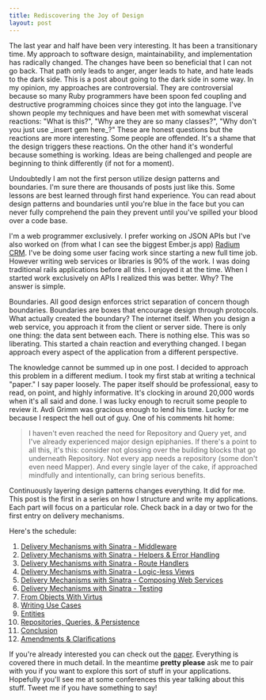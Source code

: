 ```yaml
---
title: Rediscovering the Joy of Design
layout: post
---
```


The last year and half have been very interesting. It has been a
transitionary time. My approach to software design, maintainability,
and implementation has radically changed. The changes have been so
beneficial that I can not go back. That path only leads to anger,
anger leads to hate, and hate leads to the dark side. This is a post
about going to the dark side in some way. In my opinion, my approaches
are controversial. They are controversial because so many Ruby
programmers have been spoon fed coupling and destructive programming
choices since they got into the language. I've shown people my
techniques and have been met with somewhat visceral reactions: "What
is this?", "Why are they are so many classes?", "Why don't you just
use \_insert gem here\_?" These are honest questions but the reactions
are more interesting. Some people are offended. It's a shame that the
design triggers these reactions. On the other hand it's wonderful
because something is working. Ideas are being challenged and people
are beginning to think differently (if not for a moment).

Undoubtedly I am not the first person utilize design patterns and
boundaries. I'm sure there are thousands of posts just like this.
Some lessons are best learned through first hand experience. You can
read about design patterns and boundaries until you're blue in the
face but you can never fully comprehend the pain they prevent until
you've spilled your blood over a code base.

I'm a web programmer exclusively. I prefer working on JSON APIs but
I've also worked on (from what I can see the biggest Ember.js app)
[Radium CRM](http://radiumcrm.com). I've be doing some user facing
work since starting a new full time job. However writing web services
or libraries is 90% of the work. I was doing traditional rails
applications before all this. I enjoyed it at the time. When I started
work exclusively on APIs I realized this was better. Why? The answer
is simple.

Boundaries. All good design enforces strict separation of concern
though boundaries. Boundaries are boxes that encourage design through
protocols. What actually created the boundary? The internet itself.
When you design a web service, you approach it from the client or
server side. There is only one thing: the data sent between each.
There is nothing else. This was so liberating. This started a chain
reaction and everything changed. I began approach every aspect of the
application from a different perspective.

The knowledge cannot be summed up in one post.  I decided to approach
this problem in a different medium. I took my first stab at writing a
technical "paper." I say paper loosely. The paper itself should be
professional, easy to read, on point, and highly informative. It's
clocking in around 20,000 words when it's all said and done. I was
lucky enough to recruit some people to review it. Avdi Grimm was
gracious enough to lend his time. Lucky for me because I respect the
hell out of guy. One of his comments hit home:

> I haven't even reached the need for Repository and Query yet, and
> I've already experienced major design epiphanies. If there's a point
> to all this, it's this: consider not glossing over the building
> blocks that go underneath Repository. Not every app needs a
> repository (some don't even need Mapper). And every single layer of
> the cake, if approached mindfully and intentionally, can bring
> serious benefits.

Continuously layering design patterns changes everything. It did for
me. This post is the first in a series on how I structure and write my
applications. Each part will focus on a particular role.
Check back in a day or two for the first entry on delivery mechanisms.

Here's the schedule:

1. [Delivery Mechanisms with Sinatra -
   Middleware](/2014/01/delivery_mechanisms_with_sinatra_middleware/)
2. [Delivery Mechanisms with Sinatra - Helpers & Error
   Handling](/2014/01/delivery_mechanisms-helpers_and_error_handling/)
3. [Delivery Mechanisms with Sinatra - Route 
   Handlers](/2014/01/delivery_mechanisms_with_sinatra-route-handlers/)
4. [Delivery Mechanisms with Sinatra - Logic-less
   Views](/2014/01/delivery_mechanisms_with_sinatra-logic-less_views/)
5. [Delivery Mechanisms with Sinatra - Composing Web
   Services](/2014/01/delivery_mechanisms_with_sinatra-composing_web_services/)
6. [Delivery Mechanisms with Sinatra -
   Testing](/2014/01/delivery_mechanisms_with_sinatra-testing)
7. [From Objects With Virtus](/2014/01/form_objects_with_virtus/)
8. [Writing Use Cases](/2014/01/writing_use_cases/)
9. [Entities](/2014/01/entities/)
10. [Repositories, Queries, &
    Persistence](/2014/01/pesistence_with_repository_and_query_patterns/)
11. [Conclusion](/2014/01/the_joy_of_finish_design/)
12. [Amendments & Clarifications](/2014/02/amendments_and_clarifications/)


If you're already interested you can check out the
[paper](https://github.com/ahawkins/hawkins.io/pull/7). Everything is
covered there in much detail. In the meantime **pretty please** ask me
to pair with you if you want to explore this sort of stuff in your
applications. Hopefully you'll see me at some conferences this year
talking about this stuff. Tweet me if you have something to say!
